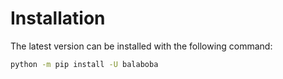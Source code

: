 # Installation

The latest version can be installed with the following command:

```bash
python -m pip install -U balaboba
```
